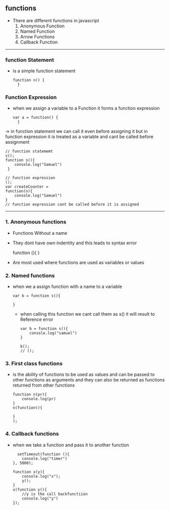 ## functions
- There are different functions in javascript
  1. Anonymous Function
  2. Named Function
  3. Arrow Functions
  4. Callback Function
<hr>

### function Statement 
- is a simple function statement

      function n() {
        }
  
### Function Expression 
- when we assign a variable to a Function it forms a function expression

      var a = function() {
        }
  
&rarr; in function statement we can call it even before assigning it but in function expression it is treated as a variable and cant be called before assignment

    // function statememt 
    s();
    function s(){
        console.log("Samuel")
     }
    
    // function expression 
    ();
    var createCounter = 
    function(n){
        console.log("Samuel")
    }
    // function expression cant be called before it is assigned 

<hr>

### 1. Anonymous functions

- Functions Without a name
- They dont have own indentity and this leads to syntax error

    function (){
      }
- Are most used where functions are used as variables or values

### 2. Named functions

- when we a assign function with a name to a variable

      var b = function s(){

      }
  - when calling this function we cant call them as s() it will result to Reference error
        
        var b = function s(){
            console.log("samuel")
        }
        
        b();
        // ();

### 3. First class functions

- is the ability of functions to be used as values and can be passed to other functions as arguments and they can also be returned as functions returned from other functions

      function n(pr){
          console.log(pr)
      }
      n(function(){
      
      }
      );
  
### 4. Callback functions
- when we take a function and pass it to another function

        setTimeout(function (){
          console.log("timer")
      }, 5000);
      
      function x(y){
          console.log("x");
          y();
      }
      x(function y(){
          //y is the call backfunctiion
          console.log("y")
      });
